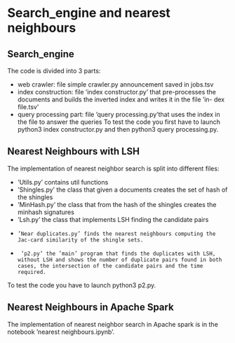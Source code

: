 # Search_engine and nearest neighbours

## Search_engine
The code is divided into 3 parts:
- web crawler: file simple crawler.py announcement saved in jobs.tsv
-  index construction: file ’index constructor.py’ that pre-processes the documents and builds the inverted index and writes it in the file ’in- dex file.tsv’
-   query processing part: file ’query processing.py’that uses the index in the file to answer the queries
To test the code you first have to launch python3 index constructor.py and then python3 query processing.py.

## Nearest Neighbours with LSH
The implementation of nearest neighbor search is split into different files:
- ’Utils.py’ contains util functions
-  ’Shingles.py’ the class that given a documents creates the set of hash of the shingles
-   ’MinHash.py’ the class that from the hash of the shingles creates the minhash signatures
-    ’Lsh.py’ the class that implements LSH finding the candidate pairs
-     ’Near duplicates.py’ finds the nearest neighbours computing the Jac-card similarity of the shingle sets.
-      ’p2.py’ the ’main’ program that finds the duplicates with LSH, without LSH and shows the number of duplicate pairs found in both cases, the intersection of the candidate pairs and the time required.
To test the code you have to launch python3 p2.py.

## Nearest Neighbours in Apache Spark
The implementation of nearest neighbor search in Apache spark is in the notebook ’nearest neighbours.ipynb’.
